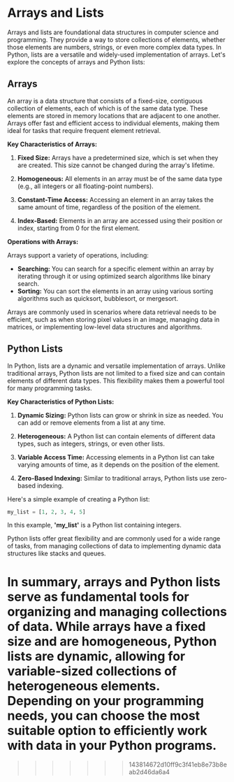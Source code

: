 # Arrays and Lists

Arrays and lists are foundational data structures in computer science and programming. They provide a way to store collections of elements, whether those elements are numbers, strings, or even more complex data types. In Python, lists are a versatile and widely-used implementation of arrays. Let's explore the concepts of arrays and Python lists:

## Arrays

An array is a data structure that consists of a fixed-size, contiguous collection of elements, each of which is of the same data type. These elements are stored in memory locations that are adjacent to one another. Arrays offer fast and efficient access to individual elements, making them ideal for tasks that require frequent element retrieval.

**Key Characteristics of Arrays:**

1. **Fixed Size:** Arrays have a predetermined size, which is set when they are created. This size cannot be changed during the array's lifetime.

2. **Homogeneous:** All elements in an array must be of the same data type (e.g., all integers or all floating-point numbers).

3. **Constant-Time Access:** Accessing an element in an array takes the same amount of time, regardless of the position of the element.

4. **Index-Based:** Elements in an array are accessed using their position or index, starting from 0 for the first element.


**Operations with Arrays:**

Arrays support a variety of operations, including:

- **Searching:** You can search for a specific element within an array by iterating through it or using optimized search algorithms like binary search.
- **Sorting:** You can sort the elements in an array using various sorting algorithms such as quicksort, bubblesort, or mergesort.

Arrays are commonly used in scenarios where data retrieval needs to be efficient, such as when storing pixel values in an image, managing data in matrices, or implementing low-level data structures and algorithms.

## Python Lists

In Python, lists are a dynamic and versatile implementation of arrays. Unlike traditional arrays, Python lists are not limited to a fixed size and can contain elements of different data types. This flexibility makes them a powerful tool for many programming tasks.

**Key Characteristics of Python Lists:**

1. **Dynamic Sizing:** Python lists can grow or shrink in size as needed. You can add or remove elements from a list at any time.

2. **Heterogeneous:** A Python list can contain elements of different data types, such as integers, strings, or even other lists.

3. **Variable Access Time:** Accessing elements in a Python list can take varying amounts of time, as it depends on the position of the element.

4. **Zero-Based Indexing:** Similar to traditional arrays, Python lists use zero-based indexing.

Here's a simple example of creating a Python list:

```python
my_list = [1, 2, 3, 4, 5]
```
In this example, **'my_list'** is a Python list containing integers.

Python lists offer great flexibility and are commonly used for a wide range of tasks, from managing collections of data to implementing dynamic data structures like stacks and queues.

In summary, arrays and Python lists serve as fundamental tools for organizing and managing collections of data. While arrays have a fixed size and are homogeneous, Python lists are dynamic, allowing for variable-sized collections of heterogeneous elements. Depending on your programming needs, you can choose the most suitable option to efficiently work with data in your Python programs.
=======
>>>>>>> 143814672d10ff9c3f41eb8e73b8eab2d46da6a4
